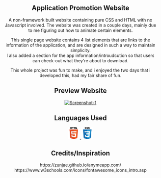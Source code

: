 <h2 align="center">Application Promotion Website</h2>
<p align="center">A non-framework built website containing pure CSS and HTML with no Javascript involved. The website was created in a couple days, mainly due to me figuring out how to animate certain elements. <p>
<p align="center">This single page website contains 4 list elements that are links to the information of the application, and are designed in such a way to maintain simplicity.<br> I also added a section 
for the app information/introudcution so that users can check-out what they're about to download. </p> <p align="center">This whole project was fun to make, and i enjoyed the two days that i developed this, 
 had my fair share of fun.</p>
 <h2 align="center">Preview Website</h2>
 <p align="center"><a href="https://ibb.co/7CYNNcz"><img src="https://i.ibb.co/g9jFF17/Screenshot-1.jpg" alt="Screenshot-1" border="0"></a></p>
 <h2 align="center">Languages Used</h2>
 <p align="center"> <a href="https://www.w3.org/html/" target="_blank" rel="noreferrer"> <img src="https://raw.githubusercontent.com/devicons/devicon/master/icons/html5/html5-original-wordmark.svg" alt="html5" width="40" height="40"/> </a> 
<a href="https://www.w3schools.com/css/" target="_blank" rel="noreferrer"> <img src="https://raw.githubusercontent.com/devicons/devicon/master/icons/css3/css3-original-wordmark.svg" alt="css3" width="40" height="40"/> </a>
<h2 align="center">Credits/Inspiration</h2>
  <p align="center">https://zunjae.github.io/anymeapp.com/ <br>
https://www.w3schools.com/icons/fontawesome_icons_intro.asp</p>

